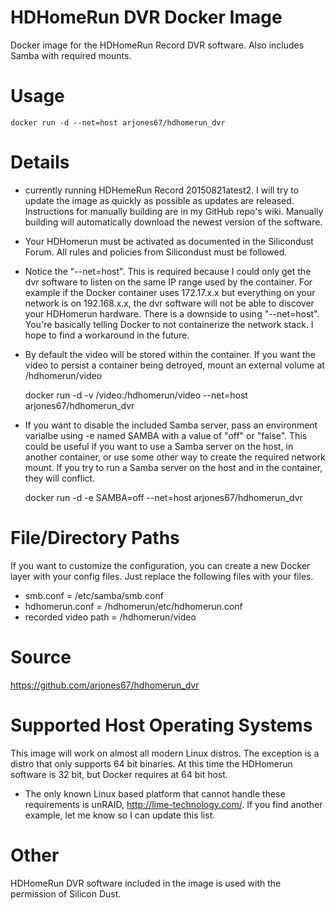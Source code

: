 # HDHomeRun DVR Docker Image

Docker image for the HDHomeRun Record DVR software.  Also includes Samba with required mounts.

# Usage
    docker run -d --net=host arjones67/hdhomerun_dvr

# Details

* currently running HDHemeRun Record 20150821atest2. I will try to update the image as quickly as possible as updates are released.  Instructions for manually building are in my GitHub repo's wiki.  Manually building will automatically download the newest version of the software.
* Your HDHomerun must be activated as documented in the Silicondust Forum. All rules and policies from Silicondust must be followed.
* Notice the "--net=host".  This is required because I could only get the dvr software to listen on the same IP range used by the container.  For example if the Docker container uses 172.17.x.x but everything on your network is on 192.168.x.x, the dvr software will not be able to discover your HDHomerun hardware.  There is a downside to using "--net=host".  You're basically telling Docker to not containerize the network stack.  I hope to find a workaround in the future.
* By default the video will be stored within the container.  If you want the video to persist a container being detroyed, mount an external volume at /hdhomerun/video


    docker run -d -v /video:/hdhomerun/video --net=host arjones67/hdhomerun_dvr


* If you want to disable the included Samba server, pass an environment varialbe using -e named SAMBA with a value of "off" or "false".  This could be useful if you want to use a Samba server on the host, in another container, or use some other way to create the required network mount.  If you try to run a Samba server on the host and in the container, they will conflict.


    docker run -d -e SAMBA=off --net=host arjones67/hdhomerun_dvr



# File/Directory Paths
If you want to customize the configuration, you can create a new Docker layer with your config files.  Just replace the following files with your files.
* smb.conf = /etc/samba/smb.conf
* hdhomerun.conf = /hdhomerun/etc/hdhomerun.conf
* recorded video path = /hdhomerun/video


# Source
https://github.com/arjones67/hdhomerun_dvr


# Supported Host Operating Systems
This image will work on almost all modern Linux distros.  The exception is a distro that only supports 64 bit binaries.  At this time the HDHomerun software is 32 bit, but Docker requires at 64 bit host.
* The only known Linux based platform that cannot handle these requirements is unRAID, http://lime-technology.com/.   If you find another example, let me know so I can update this list.


# Other
HDHomeRun DVR software included in the image is used with the permission of Silicon Dust.
